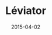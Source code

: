 ---
layout: post
title: "Léviator"
date: 2015-04-02
categories: [Pêche]
image: http://www.pokepedia.fr/images/f/f2/L%C3%A9viator-RFVF.png
caught: Magicarpe
location: Route 115
level: 25
version: OR
---